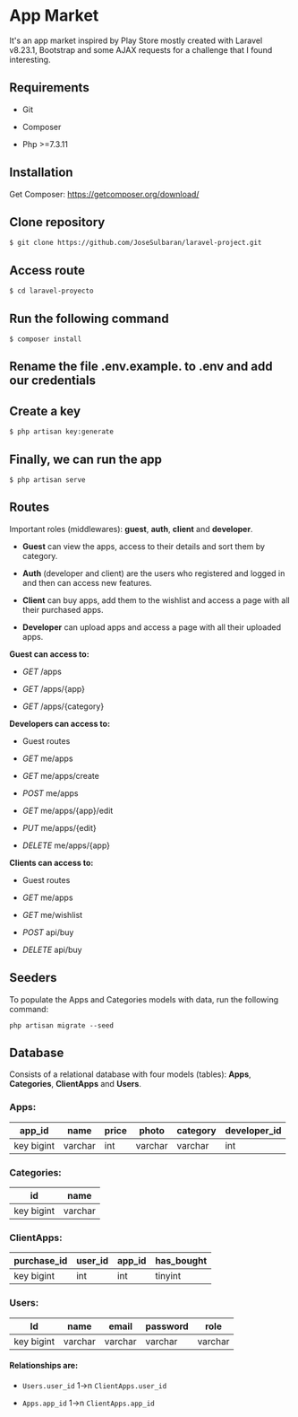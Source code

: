 
# App Market

  

It's an app market inspired by Play Store mostly created with Laravel v8.23.1, Bootstrap and some AJAX requests for a challenge that I found interesting.

  

## Requirements

  
* Git

* Composer

* Php >=7.3.11
  

## Installation


Get Composer: https://getcomposer.org/download/

 

## Clone repository

```
$ git clone https://github.com/JoseSulbaran/laravel-project.git
```

## Access route

```
$ cd laravel-proyecto
```

  

## Run the following command

  

```
$ composer install
```

  

## Rename the file __.env.example.__ to __.env__ and add our credentials

  
  

## Create a key

```
$ php artisan key:generate
```

  

## Finally, we can run the app

```
$ php artisan serve
```

  

## Routes

  

Important roles (middlewares): **guest**, **auth**, **client** and **developer**.

  

-  **Guest** can view the apps, access to their details and sort them by category.

-  **Auth** (developer and client) are the users who registered and logged in and then can access new features.

-  **Client** can buy apps, add them to the wishlist and access a page with all their purchased apps.

-  **Developer** can upload apps and access a page with all their uploaded apps.

  

**Guest can access to:**

- *GET* /apps

- *GET* /apps/{app}

- *GET* /apps/{category}

  

**Developers can access to:**

- Guest routes

- *GET* me/apps

- *GET* me/apps/create

- *POST* me/apps

- *GET* me/apps/{app}/edit

- *PUT* me/apps/{edit}

- *DELETE* me/apps/{app}

  

**Clients can access to:**

- Guest routes

- *GET* me/apps

- *GET* me/wishlist

- *POST* api/buy

- *DELETE* api/buy

  

## Seeders

  

To populate the Apps and Categories models with data, run the following command:

  

```
php artisan migrate --seed
```

## Database

  

Consists of a relational database with four models (tables): **Apps**, **Categories**, **ClientApps** and **Users**.

  

### Apps:

| app_id | name | price | photo | category | developer_id |
| --- | --- | --- | --- | --- | --- |
| key bigint | varchar | int | varchar | varchar | int |

### Categories:

| id | name |
| --- | --- |
| key bigint | varchar |

### ClientApps:
  
| purchase_id | user_id | app_id | has_bought |
| --- | --- | --- | --- |
| key bigint | int | int | tinyint |

### Users:

| Id | name | email | password | role |
| --- | --- | --- | --- | --- |
| key bigint | varchar | varchar | varchar | varchar |

  

#### Relationships are:

*  `Users.user_id` 1->n `ClientApps.user_id`

*  `Apps.app_id` 1->n `ClientApps.app_id`
